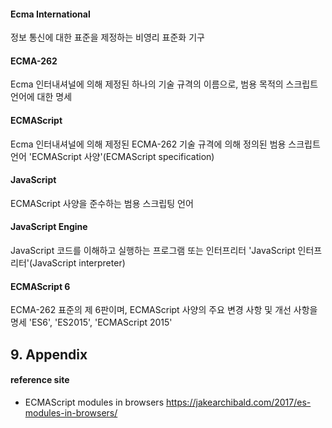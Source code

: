 #### Ecma  International
정보 통신에 대한 표준을 제정하는 비영리 표준화 기구

#### ECMA-262
Ecma 인터내셔널에 의해 제정된 하나의 기술 규격의 이름으로, 범용 목적의 스크립트 언어에 대한 명세

#### ECMAScript
Ecma 인터내셔널에 의해 제정된 ECMA-262 기술 규격에 의해 정의된 범용 스크립트 언어
'ECMAScript 사양'(ECMAScript specification)

#### JavaScript
ECMAScript 사양을 준수하는 범용 스크립팅 언어

#### JavaScript Engine
JavaScript 코드를 이해하고 실행하는 프로그램 또는 인터프리터
'JavaScript 인터프리터'(JavaScript interpreter)

#### ECMAScript 6
ECMA-262 표준의 제 6판이며,  ECMAScript 사양의 주요 변경 사항 및 개선 사항을 명세
'ES6', 'ES2015', 'ECMAScript 2015'

## 9. Appendix

#### reference site

* ECMAScript modules in browsers
https://jakearchibald.com/2017/es-modules-in-browsers/
